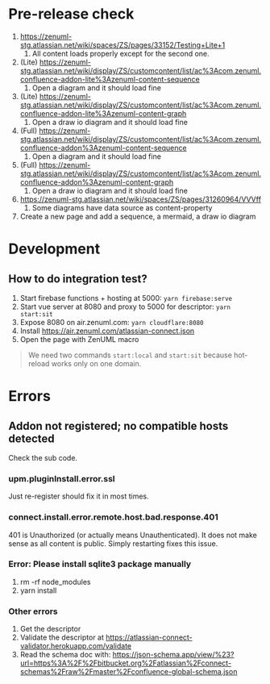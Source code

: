 # Pre-release check
1. https://zenuml-stg.atlassian.net/wiki/spaces/ZS/pages/33152/Testing+Lite+1
   1. All content loads properly except for the second one.
2. (Lite) https://zenuml-stg.atlassian.net/wiki/display/ZS/customcontent/list/ac%3Acom.zenuml.confluence-addon-lite%3Azenuml-content-sequence
   1. Open a diagram and it should load fine
3. (Lite) https://zenuml-stg.atlassian.net/wiki/display/ZS/customcontent/list/ac%3Acom.zenuml.confluence-addon-lite%3Azenuml-content-graph
   1. Open a draw io diagram and it should load fine
4. (Full) https://zenuml-stg.atlassian.net/wiki/display/ZS/customcontent/list/ac%3Acom.zenuml.confluence-addon%3Azenuml-content-sequence
   1. Open a diagram and it should load fine
5. (Full) https://zenuml-stg.atlassian.net/wiki/display/ZS/customcontent/list/ac%3Acom.zenuml.confluence-addon%3Azenuml-content-graph
   1. Open a draw io diagram and it should load fine
6. https://zenuml-stg.atlassian.net/wiki/spaces/ZS/pages/31260964/VVVff
   1. Some diagrams have data source as content-property
7. Create a new page and add a sequence, a mermaid, a draw io diagram
# Development
## How to do integration test?
1. Start firebase functions + hosting at 5000: `yarn firebase:serve`
2. Start vue server at 8080 and proxy to 5000 for descriptor: `yarn start:sit`
3. Expose 8080 on air.zenuml.com: `yarn cloudflare:8080`
4. Install https://air.zenuml.com/atlassian-connect.json
5. Open the page with ZenUML macro
   
> We need two commands `start:local` and `start:sit` because hot-reload works 
> only on one domain.

# Errors
## Addon not registered; no compatible hosts detected
Check the sub code.

### upm.pluginInstall.error.ssl
Just re-register should fix it in most times.

### connect.install.error.remote.host.bad.response.401
401 is Unauthorized (or actually means Unauthenticated). It does not make sense as all content
is public. Simply restarting fixes this issue.

### Error: Please install sqlite3 package manually
1. rm -rf node_modules
2. yarn install

### Other errors
1. Get the descriptor
1. Validate the descriptor at https://atlassian-connect-validator.herokuapp.com/validate
1. Read the schema doc with: https://json-schema.app/view/%23?url=https%3A%2F%2Fbitbucket.org%2Fatlassian%2Fconnect-schemas%2Fraw%2Fmaster%2Fconfluence-global-schema.json
